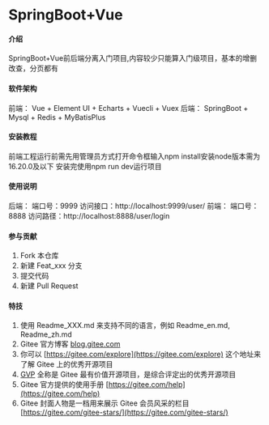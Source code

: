 # SpringBoot+Vue

#### 介绍
SpringBoot+Vue前后端分离入门项目,内容较少只能算入门级项目，基本的增删改查，分页都有

#### 软件架构
前端： Vue + Element UI + Echarts + Vuecli + Vuex
后端： SpringBoot + Mysql + Redis + MyBatisPlus


#### 安装教程
前端工程运行前需先用管理员方式打开命令框输入npm install安装node版本需为16.20.0及以下
安装完使用npm run dev运行项目

#### 使用说明
后端：
	端口号：9999
	访问接口：http://localhost:9999/user/
前端：
	端口号：8888
	访问路径：http://localhost:8888/user/login

#### 参与贡献

1.  Fork 本仓库
2.  新建 Feat_xxx 分支
3.  提交代码
4.  新建 Pull Request


#### 特技

1.  使用 Readme\_XXX.md 来支持不同的语言，例如 Readme\_en.md, Readme\_zh.md
2.  Gitee 官方博客 [blog.gitee.com](https://blog.gitee.com)
3.  你可以 [https://gitee.com/explore](https://gitee.com/explore) 这个地址来了解 Gitee 上的优秀开源项目
4.  [GVP](https://gitee.com/gvp) 全称是 Gitee 最有价值开源项目，是综合评定出的优秀开源项目
5.  Gitee 官方提供的使用手册 [https://gitee.com/help](https://gitee.com/help)
6.  Gitee 封面人物是一档用来展示 Gitee 会员风采的栏目 [https://gitee.com/gitee-stars/](https://gitee.com/gitee-stars/)
